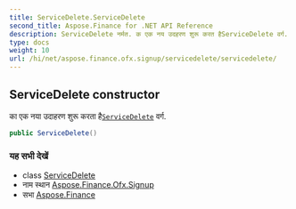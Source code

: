 ```yaml
---
title: ServiceDelete.ServiceDelete
second_title: Aspose.Finance for .NET API Reference
description: ServiceDelete नर्मत. क एक नय उदहरण शुरू करत हैServiceDelete वर्ग.
type: docs
weight: 10
url: /hi/net/aspose.finance.ofx.signup/servicedelete/servicedelete/
---
```

## ServiceDelete constructor

का एक नया उदाहरण शुरू करता है[`ServiceDelete`](../) वर्ग.

```csharp
public ServiceDelete()
```

### यह सभी देखें

* class [ServiceDelete](../)
* नाम स्थान [Aspose.Finance.Ofx.Signup](../../servicedelete/)
* सभा [Aspose.Finance](../../../)


